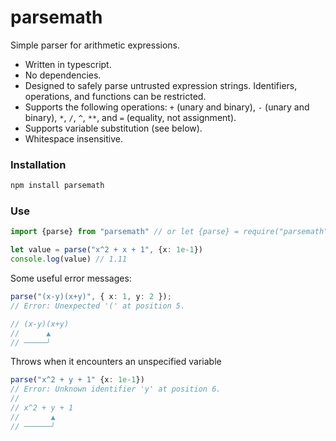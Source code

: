 # parsemath
Simple parser for arithmetic expressions.

- Written in typescript.
- No dependencies.
- Designed to safely parse untrusted expression strings.
Identifiers, operations, and functions can be restricted.
- Supports the following operations: `+` (unary and binary), `-` (unary and binary), `*`, `/`, `^`, `**`, and `=` (equality, not assignment).
- Supports variable substitution (see below).
- Whitespace insensitive.

### Installation
```bash
npm install parsemath
```

### Use
```ts
import {parse} from "parsemath" // or let {parse} = require("parsemath")

let value = parse("x^2 + x + 1", {x: 1e-1})
console.log(value) // 1.11
```

Some useful error messages:
```ts
parse("(x-y)(x+y)", { x: 1, y: 2 });
// Error: Unexpected '(' at position 5.

// (x-y)(x+y)
//      ▲
// ─────╯
```

Throws when it encounters an unspecified variable
```ts
parse("x^2 + y + 1" {x: 1e-1})
// Error: Unknown identifier 'y' at position 6.
//
// x^2 + y + 1
//       ▲
// ──────╯
```

